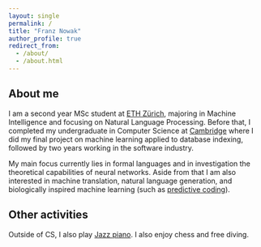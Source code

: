 ```yaml
---
layout: single
permalink: /
title: "Franz Nowak"
author_profile: true
redirect_from: 
  - /about/
  - /about.html
---
```



## About me
I am a second year MSc student at [ETH Zürich](https://ethz.ch/), majoring in Machine Intelligence and focusing on Natural Language Processing. Before that, I completed my undergraduate in Computer Science at [Cambridge](https://www.cam.ac.uk/) where I did my final project on machine learning applied to database indexing, followed by two years working in the software industry.

My main focus currently lies in formal languages and in investigation the theoretical capabilities of neural networks. Aside from that I am also interested in machine translation, natural language generation, and biologically inspired machine learning (such as [predictive coding](https://arxiv.org/abs/2202.09467)).


## Other activities

Outside of CS, I also play [Jazz piano](https://www.instagram.com/franznowakjazz). I also enjoy chess and free diving.
